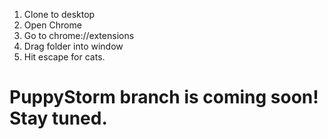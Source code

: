 1. Clone to desktop
2. Open Chrome
3. Go to chrome://extensions
4. Drag folder into window
5. Hit escape for cats.

# PuppyStorm branch is coming soon! Stay tuned.

